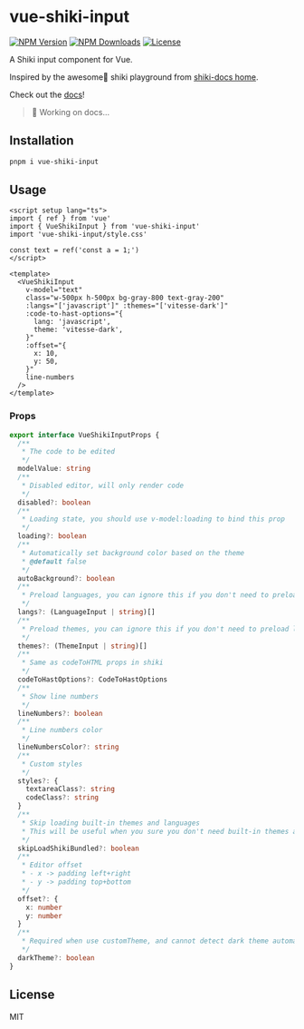 # vue-shiki-input

<a href="https://www.npmjs.com/package/vue-shiki-input" target="_blank" rel="noopener noreferrer"><img src="https://badgen.net/npm/v/vue-shiki-input" alt="NPM Version" /></a>
<a href="https://www.npmjs.com/package/vue-shiki-input" target="_blank" rel="noopener noreferrer"><img src="https://badgen.net/npm/dt/vue-shiki-input" alt="NPM Downloads" /></a>
<a href="https://github.com/alexzhang1030/vue-shiki-input/blob/main/LICENSE" target="_blank" rel="noopener noreferrer"><img src="https://badgen.net/github/license/alexzhang1030/vue-shiki-input" alt="License" /></a>

A Shiki input component for Vue.

Inspired by the awesome🤩 shiki playground from [shiki-docs home](https://shiki.style/).

Check out the [docs](https://vue-shiki-input.vercel.app/)!

> 🔨 Working on docs...

## Installation

```bash
pnpm i vue-shiki-input
```

## Usage

```vue
<script setup lang="ts">
import { ref } from 'vue'
import { VueShikiInput } from 'vue-shiki-input'
import 'vue-shiki-input/style.css'

const text = ref('const a = 1;')
</script>

<template>
  <VueShikiInput
    v-model="text"
    class="w-500px h-500px bg-gray-800 text-gray-200"
    :langs="['javascript']" :themes="['vitesse-dark']"
    :code-to-hast-options="{
      lang: 'javascript',
      theme: 'vitesse-dark',
    }"
    :offset="{
      x: 10,
      y: 50,
    }"
    line-numbers
  />
</template>
```

### Props

```ts
export interface VueShikiInputProps {
  /**
   * The code to be edited
   */
  modelValue: string
  /**
   * Disabled editor, will only render code
   */
  disabled?: boolean
  /**
   * Loading state, you should use v-model:loading to bind this prop
   */
  loading?: boolean
  /**
   * Automatically set background color based on the theme
   * @default false
   */
  autoBackground?: boolean
  /**
   * Preload languages, you can ignore this if you don't need to preload languages
   */
  langs?: (LanguageInput | string)[]
  /**
   * Preload themes, you can ignore this if you don't need to preload languages
   */
  themes?: (ThemeInput | string)[]
  /**
   * Same as codeToHTML props in shiki
   */
  codeToHastOptions?: CodeToHastOptions
  /**
   * Show line numbers
   */
  lineNumbers?: boolean
  /**
   * Line numbers color
   */
  lineNumbersColor?: string
  /**
   * Custom styles
   */
  styles?: {
    textareaClass?: string
    codeClass?: string
  }
  /**
   * Skip loading built-in themes and languages
   * This will be useful when you sure you don't need built-in themes and languages
   */
  skipLoadShikiBundled?: boolean
  /**
   * Editor offset
   * - x -> padding left+right
   * - y -> padding top+bottom
   */
  offset?: {
    x: number
    y: number
  }
  /**
   * Required when use customTheme, and cannot detect dark theme automatically (by type in theme)
   */
  darkTheme?: boolean
}
```

## License

MIT

